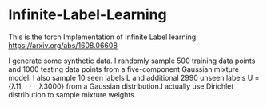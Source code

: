# Infinite-Label-Learning

This is the torch Implementation of Infinite Label learning https://arxiv.org/abs/1608.06608

I generate some synthetic data. I randomly sample 500 training data points and 1000 testing data points from a five-component Gaussian mixture model. I also sample 10 seen labels L  and additional 2990 unseen labels U = {λ11, · · · ,λ3000} from a Gaussian distribution.I actually use Dirichlet distribution to sample mixture weights.

